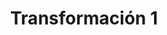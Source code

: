 ---
title: "Transformación 1"
image: "/cambios%20reales/Imagen%20de%20WhatsApp%202025-09-12%20a%20las%2018.51.32_7052abc6.jpg"
quote: "La disciplina es el puente entre las metas y los logros"
order: 1
---